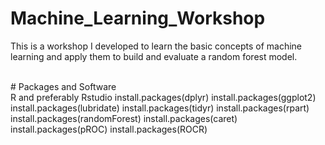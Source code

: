 # Machine_Learning_Workshop
This is a workshop I developed to learn the basic concepts of machine learning and apply them to build and evaluate a random forest model.

<br />
# Packages and Software
<br />
R and preferably Rstudio
install.packages(dplyr)
install.packages(ggplot2)
install.packages(lubridate)
install.packages(tidyr)
install.packages(rpart)
install.packages(randomForest)
install.packages(caret)
install.packages(pROC)
install.packages(ROCR)
